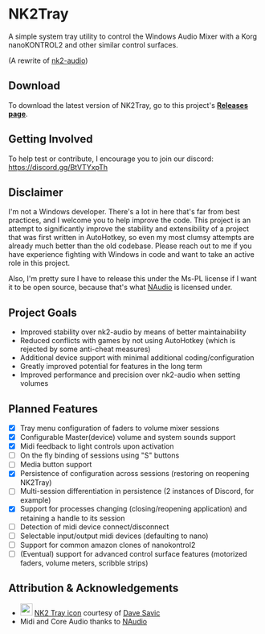 # NK2Tray
A simple system tray utility to control the Windows Audio Mixer with a Korg nanoKONTROL2 and other similar control surfaces.

(A rewrite of [nk2-audio](https://github.com/ho0ber/nk2-audio))

## Download
To download the latest version of NK2Tray, go to this project's [**Releases page**](https://github.com/ho0ber/NK2Tray/releases).

## Getting Involved
To help test or contribute, I encourage you to join our discord: https://discord.gg/BtVTYxpTh

## Disclaimer
I'm not a Windows developer. There's a lot in here that's far from best practices, and I welcome you to help improve the code. This project is an attempt to significantly improve the stability and extensibility of a project that was first written in AutoHotkey, so even my most clumsy attempts are already much better than the old codebase. Please reach out to me if you have experience fighting with Windows in code and want to take an active role in this project.

Also, I'm pretty sure I have to release this under the Ms-PL license if I want it to be open source, because that's what [NAudio](https://github.com/naudio/NAudio) is licensed under.

## Project Goals
* Improved stability over nk2-audio by means of better maintainability
* Reduced conflicts with games by not using AutoHotkey (which is rejected by some anti-cheat measures)
* Additional device support with minimal additional coding/configuration
* Greatly improved potential for features in the long term
* Improved performance and precision over nk2-audio when setting volumes

## Planned Features
- [x] Tray menu configuration of faders to volume mixer sessions
- [x] Configurable Master(device) volume and system sounds support
- [x] Midi feedback to light controls upon activation
- [ ] On the fly binding of sessions using "S" buttons
- [ ] Media button support
- [x] Persistence of configuration across sessions (restoring on reopening NK2Tray)
- [ ] Multi-session differentiation in persistence (2 instances of Discord, for example)
- [x] Support for processes changing (closing/reopening application) and retaining a handle to its session
- [ ] Detection of midi device connect/disconnect
- [ ] Selectable input/output midi devices (defaulting to nano)
- [ ] Support for common amazon clones of nanokontrol2
- [ ] (Eventual) support for advanced control surface features (motorized faders, volume meters, scribble strips)

## Attribution & Acknowledgements
 * <img src="https://raw.githubusercontent.com/ho0ber/NK2Tray/master/NK2Tray/nk2tray.ico" height="24"> [NK2 Tray icon](NK2Tray/nk2tray.ico) courtesy of [Dave Savic](https://www.iconfinder.com/icons/2001872/blue_level_levels_mixer_settings_shadow_volume_icon)
 * Midi and Core Audio thanks to [NAudio](https://github.com/naudio/NAudio)
